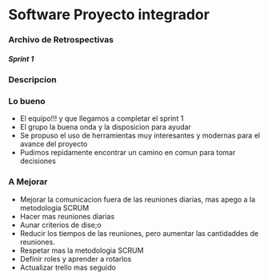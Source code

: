 # Software Proyecto integrador
###  Archivo de Retrospectivas
#####  Sprint 1
### Descripcion 


### Lo bueno


- El equipo!!! y que llegamos a completar el sprint 1
- El grupo la buena onda y la disposicion para ayudar
- Se propuso el uso de herramientas muy interesantes y modernas para el avance del proyecto
- Pudimos repidamente encontrar un camino en comun para tomar decisiones 

### A Mejorar

- Mejorar la comunicacion fuera de las reuniones diarias, mas apego a la metodologia SCRUM
- Hacer mas reuniones diarias
- Aunar criterios de dise;o
- Reducir los tiempos de las reuniones, pero aumentar las cantidaddes de reuniones.
- Respetar mas la metodologia SCRUM
- Definir roles y aprender a rotarlos
- Actualizar trello mas seguido
